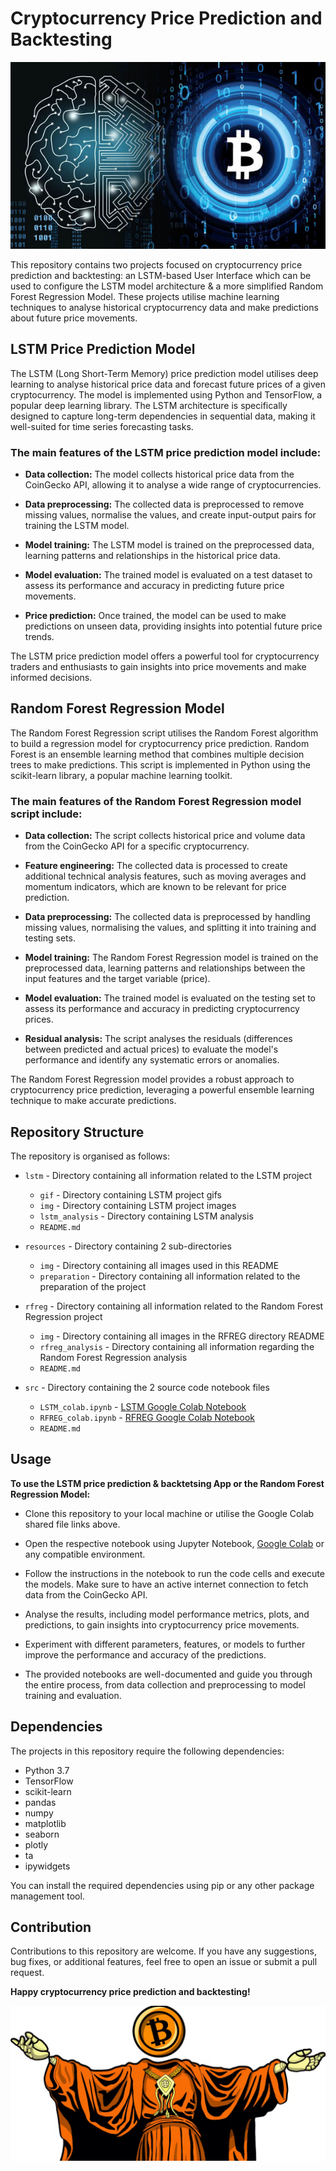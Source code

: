 # Cryptocurrency Price Prediction and Backtesting
![ml_brain](resources/img/ml_btc.jpeg)

This repository contains two projects focused on cryptocurrency price prediction and backtesting: an LSTM-based User Interface which can be used to configure the LSTM model architecture & a more simplified Random Forest Regression Model. These projects utilise machine learning techniques to analyse historical cryptocurrency data and make predictions about future price movements.

## LSTM Price Prediction Model

The LSTM (Long Short-Term Memory) price prediction model utilises deep learning to analyse historical price data and forecast future prices of a given cryptocurrency. The model is implemented using Python and TensorFlow, a popular deep learning library. The LSTM architecture is specifically designed to capture long-term dependencies in sequential data, making it well-suited for time series forecasting tasks.

### The main features of the LSTM price prediction model include:

- **Data collection:** The model collects historical price data from the CoinGecko API, allowing it to analyse a wide range of cryptocurrencies.

- **Data preprocessing:** The collected data is preprocessed to remove missing values, normalise the values, and create input-output pairs for training the LSTM model.

- **Model training:** The LSTM model is trained on the preprocessed data, learning patterns and relationships in the historical price data.

- **Model evaluation:** The trained model is evaluated on a test dataset to assess its performance and accuracy in predicting future price movements.

- **Price prediction:** Once trained, the model can be used to make predictions on unseen data, providing insights into potential future price trends.

The LSTM price prediction model offers a powerful tool for cryptocurrency traders and enthusiasts to gain insights into price movements and make informed decisions.

## Random Forest Regression Model

The Random Forest Regression script utilises the Random Forest algorithm to build a regression model for cryptocurrency price prediction. Random Forest is an ensemble learning method that combines multiple decision trees to make predictions. This script is implemented in Python using the scikit-learn library, a popular machine learning toolkit.

### The main features of the Random Forest Regression model script include:

- **Data collection:** The script collects historical price and volume data from the CoinGecko API for a specific cryptocurrency.

- **Feature engineering:** The collected data is processed to create additional technical analysis features, such as moving averages and momentum indicators, which are known to be relevant for price prediction.

- **Data preprocessing:** The collected data is preprocessed by handling missing values, normalising the values, and splitting it into training and testing sets.

- **Model training:** The Random Forest Regression model is trained on the preprocessed data, learning patterns and relationships between the input features and the target variable (price).

- **Model evaluation:** The trained model is evaluated on the testing set to assess its performance and accuracy in predicting cryptocurrency prices.

- **Residual analysis:** The script analyses the residuals (differences between predicted and actual prices) to evaluate the model's performance and identify any systematic errors or anomalies.

The Random Forest Regression model provides a robust approach to cryptocurrency price prediction, leveraging a powerful ensemble learning technique to make accurate predictions.

## Repository Structure

The repository is organised as follows:

- `lstm` - Directory containing all information related to the LSTM project
  - `gif` - Directory containing LSTM project gifs
  - `img` - Directory containing LSTM project images
  - `lstm_analysis` - Directory containing LSTM analysis
  - `README.md`

- `resources` - Directory containing 2 sub-directories
  - `img` - Directory containing all images used in this README
  - `preparation` - Directory containing all information related to the preparation of the project
      
- `rfreg` - Directory containing all information related to the Random Forest Regression project
  - `img` - Directory containing all images in the RFREG directory README
  - `rfreg_analysis` - Directory containing all information regarding the Random Forest Regression analysis
  - `README.md`

- `src` - Directory containing the 2 source code notebook files
  - `LSTM_colab.ipynb` - [LSTM Google Colab Notebook](https://colab.research.google.com/drive/1dMSu6y9V8_WNO6aNxo5J6zQAjie0p0Ip?usp=sharing)
  - `RFREG_colab.ipynb` - [RFREG Google Colab Notebook](https://colab.research.google.com/drive/1gAgP_0-mxlyXMN1fhdp8RUmMCfh8sIwJ?usp=sharing)
  - `README.md`

## Usage

**To use the LSTM price prediction & backtetsing App or the Random Forest Regression Model:**

- Clone this repository to your local machine or utilise the Google Colab shared file links above.

- Open the respective notebook using Jupyter Notebook, [Google Colab](https://colab.google/) or any compatible environment.

- Follow the instructions in the notebook to run the code cells and execute the models. Make sure to have an active internet connection to fetch data from the CoinGecko API.

- Analyse the results, including model performance metrics, plots, and predictions, to gain insights into cryptocurrency price movements.

- Experiment with different parameters, features, or models to further improve the performance and accuracy of the predictions.

- The provided notebooks are well-documented and guide you through the entire process, from data collection and preprocessing to model training and evaluation.

## Dependencies

The projects in this repository require the following dependencies:

- Python 3.7
- TensorFlow
- scikit-learn
- pandas
- numpy
- matplotlib
- seaborn
- plotly
- ta
- ipywidgets

You can install the required dependencies using pip or any other package management tool.

## Contribution
Contributions to this repository are welcome. If you have any suggestions, bug fixes, or additional features, feel free to open an issue or submit a pull request.

**Happy cryptocurrency price prediction and backtesting!**

![btc_prophet](resources/img/btc_prophet.png)
